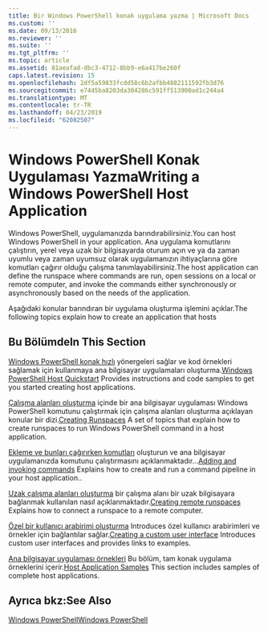 ```yaml
---
title: Bir Windows PowerShell konak uygulama yazma | Microsoft Docs
ms.custom: ''
ms.date: 09/13/2016
ms.reviewer: ''
ms.suite: ''
ms.tgt_pltfrm: ''
ms.topic: article
ms.assetid: 81aeafad-dbc3-4712-8bb9-e6a417be260f
caps.latest.revision: 15
ms.openlocfilehash: 2df5a59833fcdd58c6b2afbb4882111592fb3d76
ms.sourcegitcommit: e7445ba8203da304286c591ff513900ad1c244a4
ms.translationtype: MT
ms.contentlocale: tr-TR
ms.lasthandoff: 04/23/2019
ms.locfileid: "62082507"
---
```

# <a name="writing-a-windows-powershell-host-application"></a><span data-ttu-id="60b1a-102">Windows PowerShell Konak Uygulaması Yazma</span><span class="sxs-lookup"><span data-stu-id="60b1a-102">Writing a Windows PowerShell Host Application</span></span>

<span data-ttu-id="60b1a-103">Windows PowerShell, uygulamanızda barındırabilirsiniz.</span><span class="sxs-lookup"><span data-stu-id="60b1a-103">You can host Windows PowerShell in your application.</span></span> <span data-ttu-id="60b1a-104">Ana uygulama komutlarını çalıştırın, yerel veya uzak bir bilgisayarda oturum açın ve ya da zaman uyumlu veya zaman uyumsuz olarak uygulamanızın ihtiyaçlarına göre komutları çağırır olduğu çalışma tanımlayabilirsiniz.</span><span class="sxs-lookup"><span data-stu-id="60b1a-104">The host application can define the runspace where commands are run, open sessions on a local or remote computer, and invoke the commands either synchronously or asynchronously based on the needs of the application.</span></span>

<span data-ttu-id="60b1a-105">Aşağıdaki konular barındıran bir uygulama oluşturma işlemini açıklar.</span><span class="sxs-lookup"><span data-stu-id="60b1a-105">The following topics explain how to create an application that hosts</span></span>

## <a name="in-this-section"></a><span data-ttu-id="60b1a-106">Bu Bölümde</span><span class="sxs-lookup"><span data-stu-id="60b1a-106">In This Section</span></span>

<span data-ttu-id="60b1a-107">[Windows PowerShell konak hızlı](./windows-powershell-host-quickstart.md) yönergeleri sağlar ve kod örnekleri sağlamak için kullanmaya ana bilgisayar uygulamaları oluşturma.</span><span class="sxs-lookup"><span data-stu-id="60b1a-107">[Windows PowerShell Host Quickstart](./windows-powershell-host-quickstart.md) Provides instructions and code samples to get you started creating host applications.</span></span>

<span data-ttu-id="60b1a-108">[Çalışma alanları oluşturma](./creating-runspaces.md) içinde bir ana bilgisayar uygulaması Windows PowerShell komutunu çalıştırmak için çalışma alanları oluşturma açıklayan konular bir dizi.</span><span class="sxs-lookup"><span data-stu-id="60b1a-108">[Creating Runspaces](./creating-runspaces.md) A set of topics that explain how to create runspaces to run Windows PowerShell command in a host application.</span></span>

<span data-ttu-id="60b1a-109">[Ekleme ve bunları çağırırken komutları](./adding-and-invoking-commands.md) oluşturun ve ana bilgisayar uygulamanızda komutunu çalıştırmasını açıklanmaktadır...</span><span class="sxs-lookup"><span data-stu-id="60b1a-109">[Adding and invoking commands](./adding-and-invoking-commands.md) Explains how to create and run a command pipeline in your host application..</span></span>

<span data-ttu-id="60b1a-110">[Uzak çalışma alanları oluşturma](./creating-remote-runspaces.md) bir çalışma alanı bir uzak bilgisayara bağlanmak kullanılan nasıl açıklanmaktadır.</span><span class="sxs-lookup"><span data-stu-id="60b1a-110">[Creating remote runspaces](./creating-remote-runspaces.md) Explains how to connect a runspace to a remote computer.</span></span>

<span data-ttu-id="60b1a-111">[Özel bir kullanıcı arabirimi oluşturma](./creating-a-custom-user-interface.md) Introduces özel kullanıcı arabirimleri ve örnekler için bağlantılar sağlar.</span><span class="sxs-lookup"><span data-stu-id="60b1a-111">[Creating a custom user interface](./creating-a-custom-user-interface.md) Introduces custom user interfaces and provides links to examples.</span></span>

<span data-ttu-id="60b1a-112">[Ana bilgisayar uygulaması örnekleri](./host-application-samples.md) Bu bölüm, tam konak uygulama örneklerini içerir.</span><span class="sxs-lookup"><span data-stu-id="60b1a-112">[Host Application Samples](./host-application-samples.md) This section includes samples of complete host applications.</span></span>

## <a name="see-also"></a><span data-ttu-id="60b1a-113">Ayrıca bkz:</span><span class="sxs-lookup"><span data-stu-id="60b1a-113">See Also</span></span>

[<span data-ttu-id="60b1a-114">Windows PowerShell</span><span class="sxs-lookup"><span data-stu-id="60b1a-114">Windows PowerShell</span></span>](http://msdn.microsoft.com/en-us/b41a2af3-aec1-402d-8e18-c2c26be461ff)